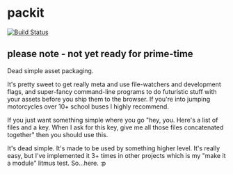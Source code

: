 # packit

[![Build Status](https://secure.travis-ci.org/brianc/node-packit.png)](http://travis-ci.org/brianc/node-packit)

## please note - not yet ready for prime-time

Dead simple asset packaging.

It's pretty sweet to get really meta and use file-watchers and development flags, and super-fancy command-line programs to do futuristic stuff with your assets before you ship them to the browser.  If you're into jumping motorcycles over 10+ school buses I highly recommend.  

If you just want something simple where you go "hey, you. Here's a list of files and a key.  When I ask for this key, give me all those files concatenated together" then you should use this.  

It's dead simple.  It's made to be used by something higher level.  It's really easy, but I've implemented it 3+ times in other projects which is my "make it a module" litmus test. So...here. :p



